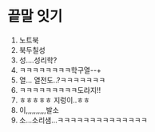 # 끝말 잇기

1. 노트북
2. 북두칠성
3. 성....성리학?
4. ㅋㅋㅋㅋㅋㅋㅋㅋ학구열--+
5. 열... 열전도..?ㅋㅋㅋㅋㅋㅋㅋ
6. ㅋㅋㅋㅋㅋㅋㅋㅋㅋ도라지!!
7. ㅎㅎㅎㅎㅎ 지렁이..ㅎㅎ
8. 이,,,,,,,,,,발소
9. 소...소리샘...ㅋㅋㅋㅋㅋㅋㅋㅋㅋㅋㅋㅋㅋㅋ